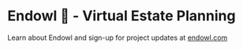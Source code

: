 # Endowl :owl: - Virtual Estate Planning

Learn about Endowl and sign-up for project updates at [endowl.com](https://endowl.com/)
